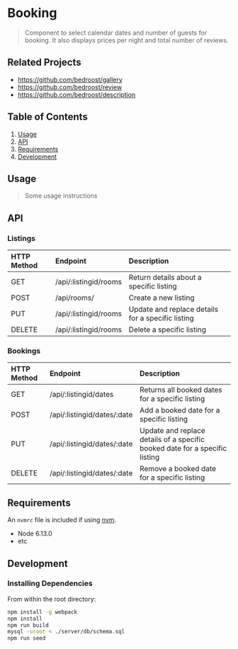 # Booking

> Component to select calendar dates and number of guests for booking. It also displays prices per night and total number of reviews.

## Related Projects

  - https://github.com/bedroost/gallery
  - https://github.com/bedroost/review
  - https://github.com/bedroost/description

## Table of Contents

1. [Usage](#Usage)
1. [API](#API)
1. [Requirements](#requirements)
1. [Development](#development)

## Usage

> Some usage instructions

## API

### Listings
| HTTP Method   | Endpoint               | Description                                                   |
|:--------------|:-----------------------|:--------------------------------------------------------------|
| GET           | /api/:listingid/rooms  | Return details about a specific listing                       |
| POST          | /api/rooms/            | Create a new listing                                          |
| PUT           | /api/:listingid/rooms  | Update and replace details for a specific listing             |
| DELETE        | /api/:listingid/rooms  | Delete a specific listing                                     |


### Bookings
| HTTP Method     | Endpoint                           | Description                                                    |
|:----------------|:-----------------------------------|:---------------------------------------------------------------|
| GET             | /api/:listingid/dates              | Returns all booked dates for a specific listing                |
| POST            | /api/:listingid/dates/:date              | Add a booked date for a specific listing                       |
| PUT             | /api/:listingid/dates/:date        | Update and replace details of a specific booked date for a specific listing|
| DELETE          | /api/:listingid/dates/:date        | Remove a booked date for a specific listing                    |


## Requirements

An `nvmrc` file is included if using [nvm](https://github.com/creationix/nvm).

- Node 6.13.0
- etc

## Development

### Installing Dependencies

From within the root directory:

```sh
npm install -g webpack
npm install
npm run build
mysql -uroot < ./server/db/schema.sql
npm run seed
```

